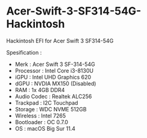 # Acer-Swift-3-SF314-54G-Hackintosh
Hackintosh EFI for Acer Swift 3 SF314-54G

Spesification :
- Merk : Acer Swift 3 SF-314-54G
- Processor : Intel Core i3-8130U 
- iGPU : Intel UHD Graphics 620
- dGPU : NVDIA MX150 (Disabled)
- RAM : 1x 4GB DDR4
- Audio Codec : Realtek ALC256
- Trackpad : I2C Touchpad
- Storage : WDC NVME 512GB
- Wireless : Intel 7265
- Bootloader : OC 0.7.0
- OS : macOS Big Sur 11.4
